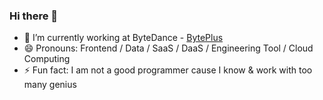### Hi there 👋

- 🔭 I’m currently working at ByteDance - [BytePlus](https://www.byteplus.com/)
- 😄 Pronouns: Frontend / Data / SaaS / DaaS / Engineering Tool / Cloud Computing
- ⚡ Fun fact: I am not a good programmer cause I know & work with too many genius
